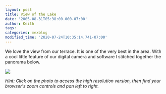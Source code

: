 ```yaml
---
layout: post
title: View of the Lake
date: '2005-08-31T05:38:00.000-07:00'
author: Keith
tags:
categories: mexblog
modified_time: '2020-07-24T10:35:14.741-07:00'
---
```

We love the view from our terrace. It is one of the very best in the
area. With a cool little feature of our digital camera and software I
stitched together the panorama below.

[![]({{site.baseurl}}/assets/images/PanoramaB.jpg)]({{site.baseurl}}/assets/images/PanoramaB100.jpg)

*Hint: Click on the photo to access the high resolution version, then find your browser's zoom controls
and pan left to right.*
